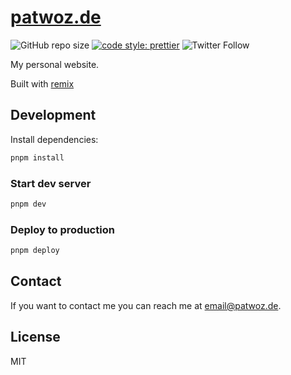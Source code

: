 # [patwoz.de](https://patwoz.de)

![GitHub repo size](https://img.shields.io/github/repo-size/patlux/patwoz-de)
[![code style: prettier](https://img.shields.io/badge/code_style-prettier-ff69b4.svg?style=flat-square)](https://github.com/prettier/prettier)
![Twitter Follow](https://img.shields.io/twitter/follow/de_patwoz?style=social)

My personal website.

Built with [remix](https://remix.run)

## Development

Install dependencies:

```bash
pnpm install
```

### Start dev server

```bash
pnpm dev
```

### Deploy to production

```bash
pnpm deploy
```

## Contact

If you want to contact me you can reach me at <email@patwoz.de>.

## License

MIT

